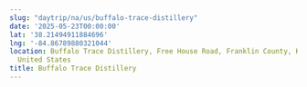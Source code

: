 ```yaml
---
slug: "daytrip/na/us/buffalo-trace-distillery"
date: '2025-05-23T00:00:00'
lat: '38.21494911884696'
lng: '-84.86789880321044'
location: Buffalo Trace Distillery, Free House Road, Franklin County, Kentucky, 40601,
  United States
title: Buffalo Trace Distillery
---
```




